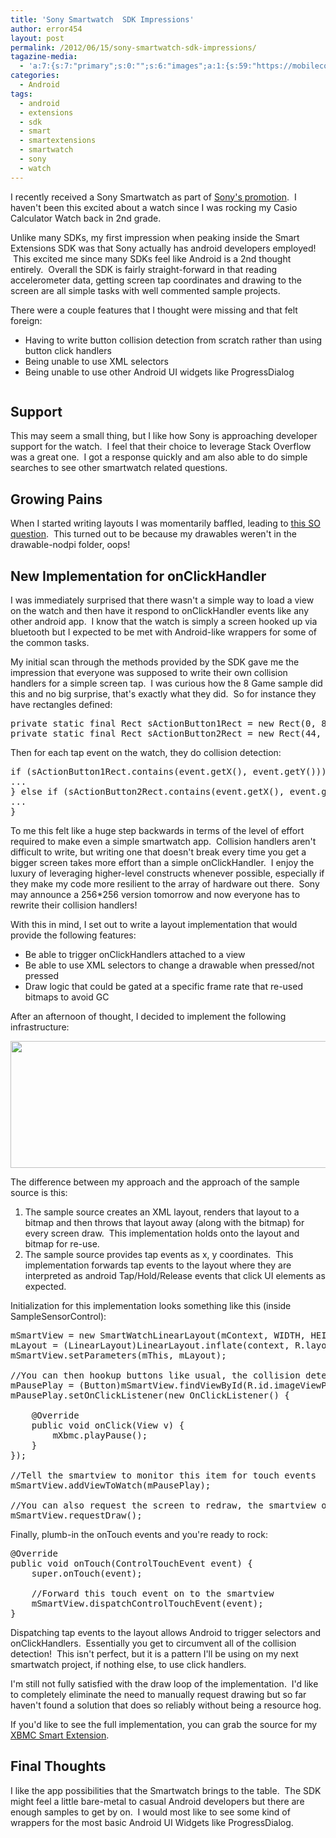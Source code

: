 ```yaml
---
title: 'Sony Smartwatch  SDK Impressions'
author: error454
layout: post
permalink: /2012/06/15/sony-smartwatch-sdk-impressions/
tagazine-media:
  - 'a:7:{s:7:"primary";s:0:"";s:6:"images";a:1:{s:59:"https://mobilecoder.files.wordpress.com/2012/06/capture.jpg";a:6:{s:8:"file_url";s:59:"https://mobilecoder.files.wordpress.com/2012/06/capture.jpg";s:5:"width";s:3:"605";s:6:"height";s:3:"203";s:4:"type";s:5:"image";s:4:"area";s:6:"122815";s:9:"file_path";s:0:"";}}s:6:"videos";a:0:{}s:11:"image_count";s:1:"1";s:6:"author";s:8:"11758919";s:7:"blog_id";s:8:"11929434";s:9:"mod_stamp";s:19:"2012-06-15 08:25:24";}'
categories:
  - Android
tags:
  - android
  - extensions
  - sdk
  - smart
  - smartextensions
  - smartwatch
  - sony
  - watch
---
```

I recently received a Sony Smartwatch as part of <a href="http://developer.sonymobile.com/wp/smartwatch-developer-campaign/" target="_blank">Sony's promotion</a>.  I haven't been this excited about a watch since I was rocking my Casio Calculator Watch back in 2nd grade.

Unlike many SDKs, my first impression when peaking inside the Smart Extensions SDK was that Sony actually has android developers employed!  This excited me since many SDKs feel like Android is a 2nd thought entirely.  Overall the SDK is fairly straight-forward in that reading accelerometer data, getting screen tap coordinates and drawing to the screen are all simple tasks with well commented sample projects.

There were a couple features that I thought were missing and that felt foreign:

*   Having to write button collision detection from scratch rather than using button click handlers
*   Being unable to use XML selectors
*   Being unable to use other Android UI widgets like ProgressDialog

<img src='' alt=''>



## Support

This may seem a small thing, but I like how Sony is approaching developer support for the watch.  I feel that their choice to leverage Stack Overflow was a great one.  I got a response quickly and am also able to do simple searches to see other smartwatch related questions.

## Growing Pains

When I started writing layouts I was momentarily baffled, leading to <a href="http://stackoverflow.com/questions/10974245/xml-layout-on-sony-smartwatch" target="_blank">this SO question</a>.  This turned out to be because my drawables weren't in the drawable-nodpi folder, oops!

## New Implementation for onClickHandler

I was immediately surprised that there wasn't a simple way to load a view on the watch and then have it respond to onClickHandler events like any other android app.  I know that the watch is simply a screen hooked up via bluetooth but I expected to be met with Android-like wrappers for some of the common tasks.

My initial scan through the methods provided by the SDK gave me the impression that everyone was supposed to write their own collision handlers for a simple screen tap.  I was curious how the 8 Game sample did this and no big surprise, that's exactly what they did.  So for instance they have rectangles defined:

<pre>private static final Rect sActionButton1Rect = new Rect(0, 88, 40, 128);
private static final Rect sActionButton2Rect = new Rect(44, 88, 84, 128);
</pre>

Then for each tap event on the watch, they do collision detection:

<pre>if (sActionButton1Rect.contains(event.getX(), event.getY())) {
...
} else if (sActionButton2Rect.contains(event.getX(), event.getY())) {
...
}
</pre>

To me this felt like a huge step backwards in terms of the level of effort required to make even a simple smartwatch app.  Collision handlers aren't difficult to write, but writing one that doesn't break every time you get a bigger screen takes more effort than a simple onClickHandler.  I enjoy the luxury of leveraging higher-level constructs whenever possible, especially if they make my code more resilient to the array of hardware out there.  Sony may announce a 256*256 version tomorrow and now everyone has to rewrite their collision handlers!

With this in mind, I set out to write a layout implementation that would provide the following features:

*   Be able to trigger onClickHandlers attached to a view
*   Be able to use XML selectors to change a drawable when pressed/not pressed
*   Draw logic that could be gated at a specific frame rate that re-used bitmaps to avoid GC

After an afternoon of thought, I decided to implement the following infrastructure:

<img class="size-full wp-image-1128 aligncenter" title="Capture" src="{{ site.url }}/assets/uploads/2012/06/capture.jpg" alt="" width="605" height="203" />

The difference between my approach and the approach of the sample source is this:

1.  The sample source creates an XML layout, renders that layout to a bitmap and then throws that layout away (along with the bitmap) for every screen draw.  This implementation holds onto the layout and bitmap for re-use.
2.  The sample source provides tap events as x, y coordinates.  This implementation forwards tap events to the layout where they are interpreted as android Tap/Hold/Release events that click UI elements as expected.

Initialization for this implementation looks something like this (inside SampleSensorControl):

<pre>mSmartView = new SmartWatchLinearLayout(mContext, WIDTH, HEIGHT);
mLayout = (LinearLayout)LinearLayout.inflate(context, R.layout.pauseplay, mSmartView);
mSmartView.setParameters(mThis, mLayout);

//You can then hookup buttons like usual, the collision detection is handled by the view
mPausePlay = (Button)mSmartView.findViewById(R.id.imageViewPausePlay);
mPausePlay.setOnClickListener(new OnClickListener() {

	@Override
	public void onClick(View v) {
		mXbmc.playPause();
	}
});

//Tell the smartview to monitor this item for touch events
mSmartView.addViewToWatch(mPausePlay);

//You can also request the screen to redraw, the smartview only redraws in response to a touch event
mSmartView.requestDraw();
</pre>

Finally, plumb-in the onTouch events and you're ready to rock:

<pre>@Override
public void onTouch(ControlTouchEvent event) {
	super.onTouch(event);

	//Forward this touch event on to the smartview
	mSmartView.dispatchControlTouchEvent(event);
}
</pre>

Dispatching tap events to the layout allows Android to trigger selectors and onClickHandlers.  Essentially you get to circumvent all of the collision detection!  This isn't perfect, but it is a pattern I'll be using on my next smartwatch project, if nothing else, to use click handlers.

I'm still not fully satisfied with the draw loop of the implementation.  I'd like to completely eliminate the need to manually request drawing but so far haven't found a solution that does so reliably without being a resource hog.

If you'd like to see the full implementation, you can grab the source for my <a href="https://github.com/error454/xbmc-smartwatch" target="_blank">XBMC Smart Extension</a>.

## Final Thoughts

I like the app possibilities that the Smartwatch brings to the table.  The SDK might feel a little bare-metal to casual Android developers but there are enough samples to get by on.  I would most like to see some kind of wrappers for the most basic Android UI Widgets like ProgressDialog.